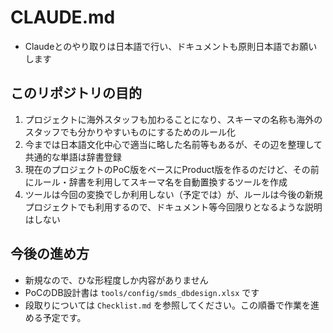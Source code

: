 # CLAUDE.md

- Claudeとのやり取りは日本語で行い、ドキュメントも原則日本語でお願いします

## このリポジトリの目的

1. プロジェクトに海外スタッフも加わることになり、スキーマの名称も海外のスタッフでも分かりやすいものにするためのルール化
2. 今までは日本語文化中心で適当に略した名前等もあるが、その辺を整理して共通的な単語は辞書登録
3. 現在のプロジェクトのPoC版をベースにProduct版を作るのだけど、その前にルール・辞書を利用してスキーマ名を自動置換するツールを作成
4. ツールは今回の変換でしか利用しない（予定では）が、ルールは今後の新規プロジェクトでも利用するので、ドキュメント等今回限りとなるような説明はしない

## 今後の進め方

- 新規なので、ひな形程度しか内容がありません
- PoCのDB設計書は `tools/config/smds_dbdesign.xlsx` です
- 段取りについては `Checklist.md` を参照してください。この順番で作業を進める予定です。

